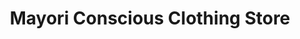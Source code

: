 ---
title: "Mayori Conscious Clothing Store"
url: /jaipur/mayori-conscious-clothing-store/
shop: Kleidung
---